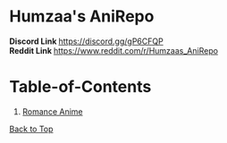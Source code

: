 # Humzaa's AniRepo
<b> Discord Link </b>
https://discord.gg/gP6CFQP <br>
<b> Reddit Link </b>
https://www.reddit.com/r/Humzaas_AniRepo

# Table-of-Contents

1. <a href="https://github.com/hfomar-nafcs/Humzaa-s-AniRepo/blob/main/Anime/romance.md">Romance Anime</a>





[Back to Top](#Table-of-Contents)
